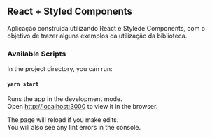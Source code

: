 ## React + Styled Components
Aplicação construída utilizando React e Stylede Components, com o objetivo de trazer alguns exemplos da utilização da biblioteca.

### Available Scripts

In the project directory, you can run:

#### `yarn start`

Runs the app in the development mode.\
Open [http://localhost:3000](http://localhost:3000) to view it in the browser.

The page will reload if you make edits.\
You will also see any lint errors in the console.

